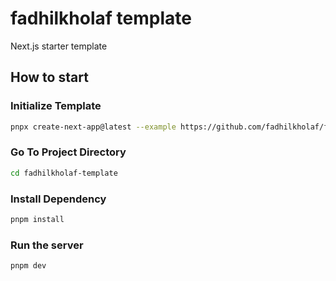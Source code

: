 # fadhilkholaf template

Next.js starter template

## How to start

### Initialize Template

```bash
pnpx create-next-app@latest --example https://github.com/fadhilkholaf/fadhilkholaf-template fadhilkholaf-template
```

### Go To Project Directory

```bash
cd fadhilkholaf-template
```

### Install Dependency

```bash
pnpm install
```

### Run the server

```bash
pnpm dev
```